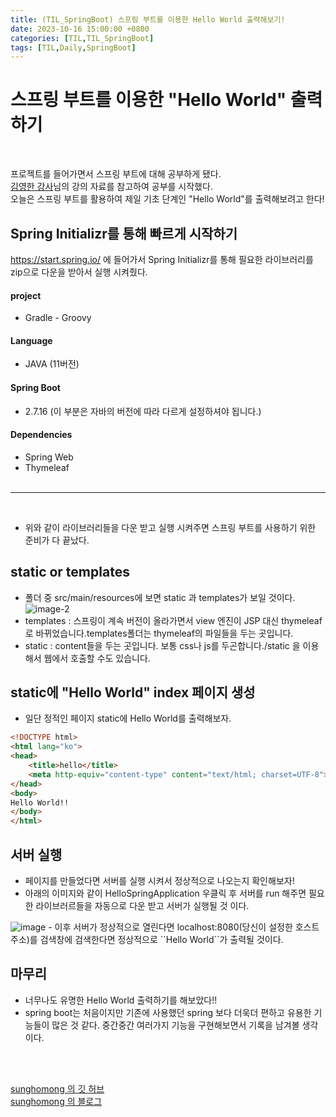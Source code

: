 ```yaml
---
title: (TIL_SpringBoot) 스프링 부트를 이용한 Hello World 출력해보기! 
date: 2023-10-16 15:00:00 +0800
categories: [TIL,TIL_SpringBoot]
tags: [TIL,Daily,SpringBoot]
---
```


# 스프링 부트를 이용한 "Hello World" 출력하기
<br>

프로젝트를 들어가면서 스프링 부트에 대해 공부하게 됐다.<br>
[김영한 강사](https://www.youtube.com/@yhdev)님의 강의 자료를 참고하여 공부를 시작했다.<br>
오늘은 스프링 부트를 활용하여 제일 기초 단계인 "Hello World"를 출력해보려고 한다!

## Spring Initializr를 통해 빠르게 시작하기

https://start.spring.io/ 에 들어가서 Spring Initializr를 통해 필요한 라이브러리를 zip으로 다운을 받아서 실행 시켜줬다.

#### project
- Gradle - Groovy
  
#### Language
- JAVA (11버전)
  
#### Spring Boot
- 2.7.16 (이 부분은 자바의 버전에 따라 다르게 설정하셔야 됩니다.)

#### Dependencies
- Spring Web
- Thymeleaf 
<br><br>
  
---
<br>

- 위와 같이 라이브러리들을 다운 받고 실행 시켜주면 스프링 부트를 사용하기 위한 준비가 다 끝났다.

## static or templates

- 폴더 중 src/main/resources에 보면 static 과 templates가 보일 것이다.
  <img src="https://i.ibb.co/H77Vpr5/image-2.png" alt="image-2">
- templates : 스프링이 계속 버전이 올라가면서 view 엔진이 JSP 대신 thymeleaf로 바뀌었습니다.templates폴더는 thymeleaf의 파일들을 두는 곳입니다.
- static : content들을 두는 곳입니다. 보통 css나 js를 두곤합니다./static 을 이용해서 웹에서 호출할 수도 있습니다.

## static에 "Hello World" index 페이지 생성

- 일단 정적인 페이지 static에 Hello World를 출력해보자.
  
```html
<!DOCTYPE html>
<html lang="ko">
<head>
    <title>hello</title>
    <meta http-equiv="content-type" content="text/html; charset=UTF-8">
</head>
<body>
Hello World!!
</body>
</html>
```

## 서버 실행

- 페이지를 만들었다면 서버를 실행 시켜서 정상적으로 나오는지 확인해보자!
- 아래의 이미지와 같이 HelloSpringApplication 우클릭 후 서버를 run 해주면 필요한 라이브러르들을 자동으로 다운 받고 서버가 실행될 것 이다.
<img src="https://i.ibb.co/Pt6HQ48/image.png" alt="image" border="0">
- 이후 서버가 정상적으로 열린다면 localhost:8080(당신이 설정한 호스트 주소)를 검색창에 검색한다면 정상적으로 ``Hello World``가 출력될 것이다.

## 마무리

- 너무나도 유명한 Hello World 출력하기를 해보았다!!
- spring boot는 처음이지만 기존에 사용했던 spring 보다 더욱더 편하고 유용한 기능들이 많은 것 같다. 중간중간 여러가지 기능을 구현해보면서 기록을 남겨볼 생각이다.

<br><br>

[sunghomong 의 깃 허브](https://github.com/sunghomong) <br>
[sunghomong 의 블로그](https://sunghomong.github.io/)
